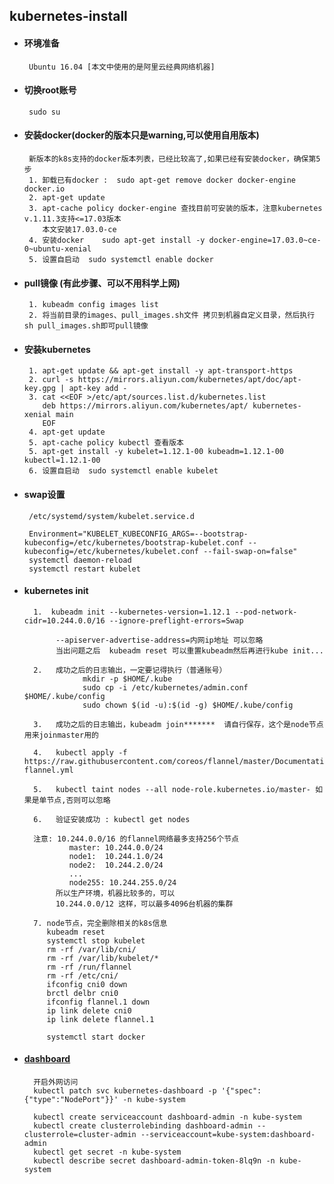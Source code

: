 ## kubernetes-install

+  #### 环境准备
        Ubuntu 16.04 [本文中使用的是阿里云经典网络机器]

+  #### 切换root账号
        sudo su
        
+  #### 安装docker(docker的版本只是warning,可以使用自用版本)
        新版本的k8s支持的docker版本列表，已经比较高了,如果已经有安装docker，确保第5步
        1. 卸载已有docker :  sudo apt-get remove docker docker-engine docker.io
        2. apt-get update
        3. apt-cache policy docker-engine 查找目前可安装的版本，注意kubernetes v.1.11.3支持<=17.03版本
           本文安装17.03.0-ce   
        4. 安装docker    sudo apt-get install -y docker-engine=17.03.0~ce-0~ubuntu-xenial              
        5. 设置自启动  sudo systemctl enable docker 
        
+  #### pull镜像 (有此步骤、可以不用科学上网)
        1. kubeadm config images list
        2. 将当前目录的images、pull_images.sh文件 拷贝到机器自定义目录，然后执行 sh pull_images.sh即可pull镜像          

            
+  #### 安装kubernetes
        1. apt-get update && apt-get install -y apt-transport-https
        2. curl -s https://mirrors.aliyun.com/kubernetes/apt/doc/apt-key.gpg | apt-key add -
        3. cat <<EOF >/etc/apt/sources.list.d/kubernetes.list
           deb https://mirrors.aliyun.com/kubernetes/apt/ kubernetes-xenial main
           EOF
        4. apt-get update
        5. apt-cache policy kubectl 查看版本
        5. apt-get install -y kubelet=1.12.1-00 kubeadm=1.12.1-00 kubectl=1.12.1-00
        6. 设置自启动  sudo systemctl enable kubelet        
                
+  #### swap设置
        /etc/systemd/system/kubelet.service.d
        
        Environment="KUBELET_KUBECONFIG_ARGS=--bootstrap-kubeconfig=/etc/kubernetes/bootstrap-kubelet.conf --kubeconfig=/etc/kubernetes/kubelet.conf --fail-swap-on=false"
        systemctl daemon-reload
        systemctl restart kubelet
        

+ #### kubernetes init
        1.  kubeadm init --kubernetes-version=1.12.1 --pod-network-cidr=10.244.0.0/16 --ignore-preflight-errors=Swap
             
             --apiserver-advertise-address=内网ip地址 可以忽略
             当出问题之后  kubeadm reset 可以重置kubeadm然后再进行kube init...
        
        2.   成功之后的日志输出，一定要记得执行（普通账号）
                   mkdir -p $HOME/.kube
                   sudo cp -i /etc/kubernetes/admin.conf $HOME/.kube/config
                   sudo chown $(id -u):$(id -g) $HOME/.kube/config
                   
        3.   成功之后的日志输出，kubeadm join*******  请自行保存，这个是node节点用来joinmaster用的 
        
        4.   kubectl apply -f https://raw.githubusercontent.com/coreos/flannel/master/Documentation/kube-flannel.yml
        
        5.   kubectl taint nodes --all node-role.kubernetes.io/master- 如果是单节点,否则可以忽略
        
        6.   验证安装成功 : kubectl get nodes
        
        注意: 10.244.0.0/16 的flannel网络最多支持256个节点
                master: 10.244.0.0/24
                node1:  10.244.1.0/24
                node2:  10.244.2.0/24
                ...
                node255: 10.244.255.0/24
             所以生产环境，机器比较多的，可以
             10.244.0.0/12 这样，可以最多4096台机器的集群    
             
        7. node节点，完全删除相关的k8s信息
           kubeadm reset
           systemctl stop kubelet
           rm -rf /var/lib/cni/
           rm -rf /var/lib/kubelet/*
           rm -rf /run/flannel
           rm -rf /etc/cni/
           ifconfig cni0 down
           brctl delbr cni0
           ifconfig flannel.1 down   
           ip link delete cni0
           ip link delete flannel.1
           
           systemctl start docker
  


+ #### [dashboard](https://github.com/kubernetes/dashboard)
        开启外网访问
        kubectl patch svc kubernetes-dashboard -p '{"spec":{"type":"NodePort"}}' -n kube-system            
        
        kubectl create serviceaccount dashboard-admin -n kube-system
        kubectl create clusterrolebinding dashboard-admin --clusterrole=cluster-admin --serviceaccount=kube-system:dashboard-admin
        kubectl get secret -n kube-system
        kubectl describe secret dashboard-admin-token-8lq9n -n kube-system

            